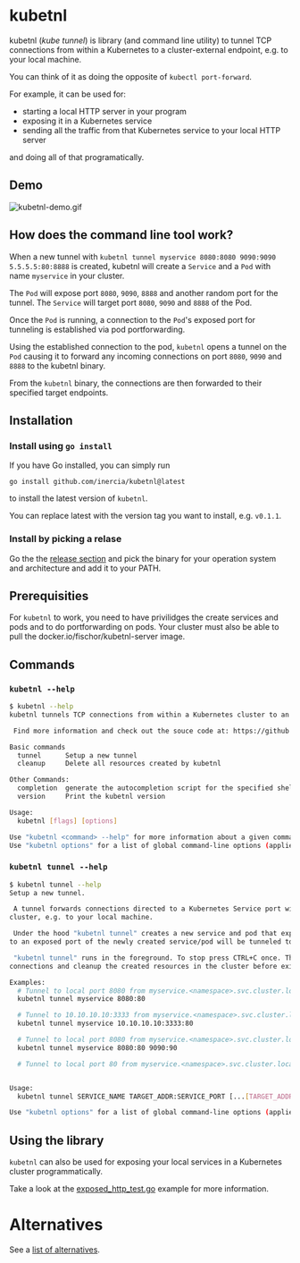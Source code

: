 # kubetnl

kubetnl (*kube tunnel*) is library (and command line utility) to tunnel
TCP connections from within a Kubernetes to a cluster-external endpoint,
e.g. to your local machine.

You can think of it as doing the opposite of `kubectl port-forward`.

For example, it can be used for:

* starting a local HTTP server in your program
* exposing it in a Kubernetes service
* sending all the traffic from that Kubernetes service to your local HTTP server

and doing all of that programatically.

## Demo

![kubetnl-demo.gif](https://gist.githubusercontent.com/fischor/6d175f01db8ded817d5fc72dcd37811e/raw/d5a708324354b49fa5dd15c47f9fd52287c394e1/kubetnl.gif)

## How does the command line tool work?

When a new tunnel with `kubetnl tunnel myservice 8080:8080 9090:9090 5.5.5.5:80:8888`
is created, kubetnl will create a `Service` and a `Pod` with name `myservice` in
your cluster.

The `Pod` will expose port `8080`, `9090`, `8888` and another random port for
the tunnel. The `Service` will target port `8080`, `9090` and `8888` of the Pod.

Once the `Pod` is running, a connection to the `Pod`'s exposed port for tunneling
is established via pod portforwarding.

Using the established connection to the pod, `kubetnl` opens a tunnel on the `Pod`
causing it to forward any incoming connections on port `8080`, `9090` and `8888` to
the kubetnl binary.

From the `kubetnl` binary, the connections are then forwarded to their specified target endpoints.

## Installation

### Install using `go install`

If you have Go installed, you can simply run

```
go install github.com/inercia/kubetnl@latest
```

to install the latest version of `kubetnl`. 

You can replace latest with the version tag you want to install, e.g. `v0.1.1`.

### Install by picking a relase

Go the the [release section](https://github.com/inercia/kubetnl/releases) and pick the binary for your operation system and architecture and add it to your PATH.

## Prerequisities

For `kubetnl` to work, you need to have privilidges the create services and pods and to do portforwarding on pods. 
Your cluster must also be able to pull the docker.io/fischor/kubetnl-server image. 

## Commands

### `kubetnl --help`

```sh
$ kubetnl --help
kubetnl tunnels TCP connections from within a Kubernetes cluster to an external endpoint.

 Find more information and check out the souce code at: https://github.com/inercia/kubetnl

Basic commands
  tunnel      Setup a new tunnel
  cleanup     Delete all resources created by kubetnl

Other Commands:
  completion  generate the autocompletion script for the specified shell
  version     Print the kubetnl version

Usage:
  kubetnl [flags] [options]

Use "kubetnl <command> --help" for more information about a given command.
Use "kubetnl options" for a list of global command-line options (applies to all commands).
```

### `kubetnl tunnel --help`

```sh
$ kubetnl tunnel --help
Setup a new tunnel.

 A tunnel forwards connections directed to a Kubernetes Service port within a cluster to an endpoint outside of the
cluster, e.g. to your local machine.

 Under the hood "kubetnl tunnel" creates a new service and pod that expose the specified ports. Any incoming connections
to an exposed port of the newly created service/pod will be tunneled to the endpoint specified for that port.

 "kubetnl tunnel" runs in the foreground. To stop press CTRL+C once. This will gracefully shutdown all active
connections and cleanup the created resources in the cluster before exiting.

Examples:
  # Tunnel to local port 8080 from myservice.<namespace>.svc.cluster.local:80.
  kubetnl tunnel myservice 8080:80

  # Tunnel to 10.10.10.10:3333 from myservice.<namespace>.svc.cluster.local:80.
  kubetnl tunnel myservice 10.10.10.10:3333:80

  # Tunnel to local port 8080 from myservice.<namespace>.svc.cluster.local:80 and to local port 9090 from myservice.<namespace>.svc.cluster.local:90.
  kubetnl tunnel myservice 8080:80 9090:90

  # Tunnel to local port 80 from myservice.<namespace>.svc.cluster.local:80 using version 0.1.0 of the kubetnl server


Usage:
  kubetnl tunnel SERVICE_NAME TARGET_ADDR:SERVICE_PORT [...[TARGET_ADDR:SERVICE_PORT]] [flags] [options]

Use "kubetnl options" for a list of global command-line options (applies to all commands).
```

## Using the library

`kubetnl` can also be used for exposing your local services in a Kubernetes cluster programmatically.

Take a look at the [exposed_http_test.go](tests/exposed_http_test.go) example
for more information.

# Alternatives

See a [list of alternatives](docs/alternatives.md).
